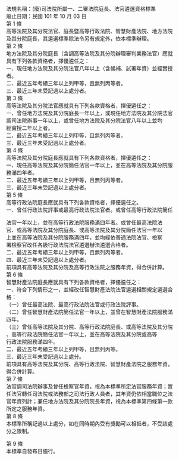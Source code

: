 法規名稱：(廢)司法院所屬一、二審法院庭長、法官遴選資格標準  
廢止日期：民國 101 年 10 月 03 日  
第 1 條  
高等法院及其分院法官、庭長暨高等行政法院、智慧財產法院、地方法院  
及其分院庭長，其遴選標準除法令另有規定外，依本標準辦理。  
第 2 條  
地方法院及其分院庭長（含調高等法院及其分院辦理審判業務法官）應就  
具有下列各款資格者，擇優遴任之：  
一、現任地方法院及其分院法官八年以上（含候補、試署年資）並經實授  
者。  
二、最近五年考績三年以上列甲等，且無列丙等者。  
三、最近三年未受記過以上處分者。  
第 3 條  
高等法院及其分院法官應就具有下列各款資格者，擇優遴任之：  
一、曾任地方法院及其分院庭長一年以上，或現任地方法院及其分院法官  
調司法院辦事一年以上，或曾任地方法院及其分院法官八年以上並均  
經實授二年以上者。  
二、最近五年考績三年以上列甲等，且無列丙等者。  
三、最近三年未受記過以上處分者。  
第 4 條  
高等法院及其分院庭長應就具有下列各款資格者，擇優遴任之：  
一、現任高等法院及其分院簡任法官一年以上，並在高等法院及其分院服  
務滿四年者。  
二、最近五年考績三年以上列甲等，且無列丙等者。  
三、最近三年未受記過以上處分者。  
第 5 條  
高等行政法院庭長應就具有下列各款資格者，擇優遴任之。  
一、曾任行政法院評事或最高行政法院法官者。或曾任高等行政法院簡任  


法官一年以上，並在高等行政法院服務滿四年者。或曾任最高法院法  
官、或高等法院及其分院庭長、或高等法院及其分院簡任法官一年以  
上並在高等法院及其分院服務滿四年，並均經依普通法院法官、檢察  
署檢察官改任各級行政法院法官遴選辦法遴選合格者。  
二、最近五年考績三年以上列甲等，且無列丙等者。  
四、最近三年未受記過以上處分者。  
前項具有高等法院及其分院及高等行政法院之服務年資，得合併計算。  
第 6 條  
智慧財產法院庭長應就具有下列各款資格者，擇優遴任之：  
一、符合下列情形之一，並經改任智慧財產法院法官遴選相關規定遴選合  
格：  
（一）曾任最高法院、最高行政法院法官或行政法院評事。  
（二）曾任智慧財產法院簡任法官一年以上，並曾在智慧財產法院服務滿  
四年。  
（三）曾任高等法院及其分院、高等行政法院庭長、或高等法院及其分院  
、高等行政法院簡任法官一年以上，並在高等法院及其分院或高等  
行政法院服務滿四年。  
二、最近五年考績三年以上列甲等，且無列丙等。  
三、最近三年未受記過以上處分。  
前項具有高等法院及其分院、高等行政法院、智慧財產法院之服務年資，  
得合併計算。  
第 7 條  
法官調司法院辦事及曾任檢察官年資，視為本標準所定法官服務年資；實  
任法官轉任司法院或法務部之司法行政人員者，其年資仍依相當職位之法  
官年資列計；兼任地方法院及其分院院長年資，視為本標準第四條第一款  
所定之服務年資。  
第 8 條  
本標準所稱記過以上處分，如在同時期內受有獎勵可以相抵者，不受該處  
分之限制。  


第 9 條  
本標準自發布日施行。  


